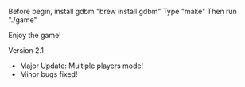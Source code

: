 Before begin, install gdbm "brew install gdbm" 
Type "make"
Then run "./game"

Enjoy the game!

Version 2.1
- Major Update: Multiple players mode!
- Minor bugs fixed!
